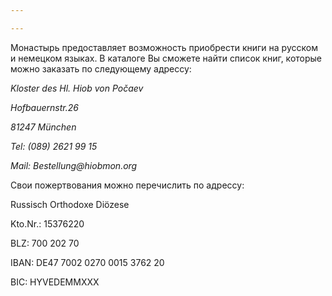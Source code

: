 ```yaml
---

---
```

Монастырь предоставляет возможность приобрести книги на русском и немецком языках. В каталоге Вы сможете найти список книг, которые можно заказать по следующему адрессу: 

_Kloster des Hl. Hiob von Počaev_ 

_Hofbauernstr.26_ 

_81247 München_

_Tel: (089) 2621 99 15_

_Mail: Bestellung@hiobmon.org_

Свои пожертвования можно перечислить по адрессу:

Russisch Orthodoxe Diözese 

Kto.Nr.:  15376220

BLZ: 700 202 70

IBAN: DE47 7002 0270 0015 3762 20 

BIC: HYVEDEMMXXX